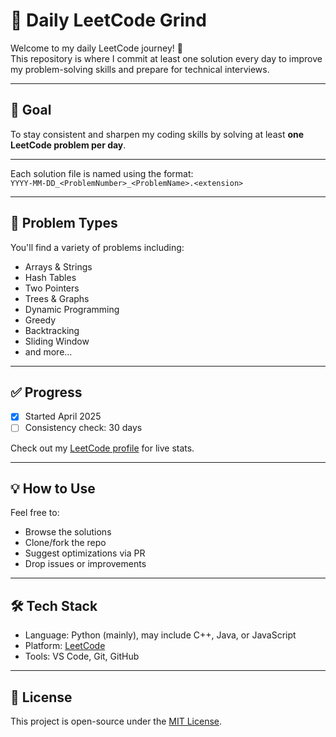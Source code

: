 # 🧠 Daily LeetCode Grind

Welcome to my daily LeetCode journey! 🚀  
This repository is where I commit at least one solution every day to improve my problem-solving skills and prepare for technical interviews.

---

## 📅 Goal

To stay consistent and sharpen my coding skills by solving at least **one LeetCode problem per day**.

---
Each solution file is named using the format:  
`YYYY-MM-DD_<ProblemNumber>_<ProblemName>.<extension>`

---

## 🧩 Problem Types

You'll find a variety of problems including:
- Arrays & Strings
- Hash Tables
- Two Pointers
- Trees & Graphs
- Dynamic Programming
- Greedy
- Backtracking
- Sliding Window
- and more...

---

## ✅ Progress

- [x] Started April 2025
- [ ] Consistency check: 30 days

Check out my [LeetCode profile](https://leetcode.com/u/AngelBern/) for live stats.

---

## 💡 How to Use

Feel free to:
- Browse the solutions
- Clone/fork the repo
- Suggest optimizations via PR
- Drop issues or improvements

---

## 🛠️ Tech Stack

- Language: Python (mainly), may include C++, Java, or JavaScript
- Platform: [LeetCode](https://leetcode.com/)
- Tools: VS Code, Git, GitHub

---

## 📖 License

This project is open-source under the [MIT License](LICENSE).
